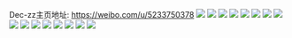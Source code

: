 Dec-zz主页地址: https://weibo.com/u/5233750378 
![](https://wx4.sinaimg.cn/mw2000/005IchyGly1h8lrc3024oj31400u0gqw.jpg) 
![](https://wx4.sinaimg.cn/mw2000/005IchyGly1h8lrc3aigoj30k00zkwhk.jpg) 
![](https://wx4.sinaimg.cn/mw2000/005IchyGly1h8lrc2mggtj30u0140wje.jpg) 
![](https://wx4.sinaimg.cn/mw2000/005IchyGly1h8e05l1dvhj31400u0wm0.jpg) 
![](https://wx4.sinaimg.cn/mw2000/005IchyGly1h7coc7qjxwj30qg1ov0uz.jpg) 
![](https://wx4.sinaimg.cn/mw2000/005IchyGly1h70n5gwvm6j31o02yo4jq.jpg) 
![](https://wx4.sinaimg.cn/mw2000/005IchyGly1h70n5pv9y4j30u00zndmr.jpg) 
![](https://wx4.sinaimg.cn/mw2000/005IchyGly1h70n5i4piwj32tc240qv5.jpg) 
![](https://wx4.sinaimg.cn/mw2000/005IchyGly1h70n5p0hk1j31zw1hw4qp.jpg) 
![](https://wx4.sinaimg.cn/mw2000/005IchyGly1h5lnvt0jc0j30u00jzted.jpg) 
![](https://wx4.sinaimg.cn/mw2000/005IchyGly1h5lnvsqloyj31900u0n43.jpg) 
![](https://wx4.sinaimg.cn/mw2000/005IchyGly1h5m5qfk114j30ui0fk0xh.jpg) 
![](https://wx4.sinaimg.cn/mw2000/005IchyGly1h5m5ty2ovij334022okjn.jpg) 
![](https://wx4.sinaimg.cn/mw2000/005IchyGly1h5m65yc6s0j334022oe83.jpg) 
![](https://wx4.sinaimg.cn/mw2000/005IchyGly1h5m5zaaeskj31900u0amk.jpg) 
![](https://wx4.sinaimg.cn/mw2000/005IchyGly1h5m61j2tqjj32c03401l0.jpg) 
